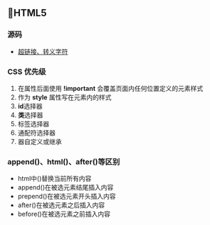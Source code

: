 ## 📄HTML5

### 源码
+ [超链接、转义字符](/Interview-.NET/NETSubject/Views/ViewValue/Index.cshtml)

### CSS 优先级
1. 在属性后面使用 **!important** 会覆盖页面内任何位置定义的元素样式
2. 作为 **style** 属性写在元素内的样式
3. **id**选择器
4. **类**选择器
5. 标签选择器
6. 通配符选择器
7. 器自定义或继承

### append()、html()、after()等区别
+ html中()替换当前所有内容
+ append()在被选元素结尾插入内容
+ prepend()在被选元素开头插入内容
+ after()在被选元素之后插入内容
+ before()在被选元素之前插入内容

